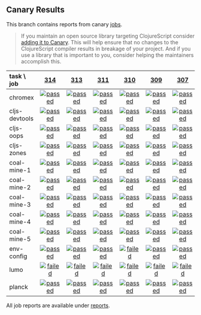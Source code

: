 ## Canary Results

This branch contains reports from canary [jobs](https://github.com/cljs-oss/canary/tree/jobs).

> If you maintain an open source library targeting ClojureScript consider [adding it to Canary](https://github.com/cljs-oss/canary/tree/master#how-to-participate). This will help ensure that no changes to the ClojureScript compiler results in breakage of your project. And if you use a library that is important to you, consider helping the maintainers accomplish this.

[//]: # (begin_overview_table)

| task \ job | <a href="reports/2018/03/20/job-000314-1.10.217-d8991b4" title="job #314 finished on 2018-03-20">314</a> | <a href="reports/2018/03/19/job-000313-1.10.210-ed20ade" title="job #313 finished on 2018-03-19">313</a> | <a href="reports/2018/03/18/job-000311-1.10.198-c9cf1a7" title="job #311 finished on 2018-03-18">311</a> | <a href="reports/2018/03/17/job-000310-1.10.192-7779dc4" title="job #310 finished on 2018-03-17">310</a> | <a href="reports/2018/03/17/job-000309-1.10.189-3ac37d5" title="job #309 finished on 2018-03-17">309</a> | <a href="reports/2018/03/15/job-000307-1.10.167-ade4ab7" title="job #307 finished on 2018-03-15">307</a> | <a href="reports/2018/03/14/job-000306-1.10.162-ee68db2" title="job #306 finished on 2018-03-14">306</a> | <a href="reports/2018/03/13/job-000305-1.10.160-7a5a65c" title="job #305 finished on 2018-03-13">305</a> | <a href="reports/2018/03/12/job-000304-1.10.160-7a5a65c" title="job #304 finished on 2018-03-12">304</a> | <a href="reports/2018/03/11/job-000303-1.10.155-56c774b" title="job #303 finished on 2018-03-11">303</a> |
| :--- | :---: | :---: | :---: | :---: | :---: | :---: | :---: | :---: | :---: | :---: |
| chromex | <a href="reports/2018/03/20/job-000314-1.10.217-d8991b4#-chromex"><img title="passed" src="http://box.binaryage.com/s-passed.svg"><a> | <a href="reports/2018/03/19/job-000313-1.10.210-ed20ade#-chromex"><img title="passed" src="http://box.binaryage.com/s-passed.svg"><a> | <a href="reports/2018/03/18/job-000311-1.10.198-c9cf1a7#-chromex"><img title="passed" src="http://box.binaryage.com/s-passed.svg"><a> | <a href="reports/2018/03/17/job-000310-1.10.192-7779dc4#-chromex"><img title="passed" src="http://box.binaryage.com/s-passed.svg"><a> | <a href="reports/2018/03/17/job-000309-1.10.189-3ac37d5#-chromex"><img title="passed" src="http://box.binaryage.com/s-passed.svg"><a> | <a href="reports/2018/03/15/job-000307-1.10.167-ade4ab7#-chromex"><img title="passed" src="http://box.binaryage.com/s-passed.svg"><a> | <a href="reports/2018/03/14/job-000306-1.10.162-ee68db2#-chromex"><img title="passed" src="http://box.binaryage.com/s-passed.svg"><a> | <a href="reports/2018/03/13/job-000305-1.10.160-7a5a65c#-chromex"><img title="passed" src="http://box.binaryage.com/s-passed.svg"><a> | <a href="reports/2018/03/12/job-000304-1.10.160-7a5a65c#-chromex"><img title="passed" src="http://box.binaryage.com/s-passed.svg"><a> | <a href="reports/2018/03/11/job-000303-1.10.155-56c774b#-chromex"><img title="passed" src="http://box.binaryage.com/s-passed.svg"><a> |
| cljs-devtools | <a href="reports/2018/03/20/job-000314-1.10.217-d8991b4#-cljs-devtools"><img title="passed" src="http://box.binaryage.com/s-passed.svg"><a> | <a href="reports/2018/03/19/job-000313-1.10.210-ed20ade#-cljs-devtools"><img title="passed" src="http://box.binaryage.com/s-passed.svg"><a> | <a href="reports/2018/03/18/job-000311-1.10.198-c9cf1a7#-cljs-devtools"><img title="passed" src="http://box.binaryage.com/s-passed.svg"><a> | <a href="reports/2018/03/17/job-000310-1.10.192-7779dc4#-cljs-devtools"><img title="passed" src="http://box.binaryage.com/s-passed.svg"><a> | <a href="reports/2018/03/17/job-000309-1.10.189-3ac37d5#-cljs-devtools"><img title="passed" src="http://box.binaryage.com/s-passed.svg"><a> | <a href="reports/2018/03/15/job-000307-1.10.167-ade4ab7#-cljs-devtools"><img title="passed" src="http://box.binaryage.com/s-passed.svg"><a> | <a href="reports/2018/03/14/job-000306-1.10.162-ee68db2#-cljs-devtools"><img title="passed" src="http://box.binaryage.com/s-passed.svg"><a> | <a href="reports/2018/03/13/job-000305-1.10.160-7a5a65c#-cljs-devtools"><img title="passed" src="http://box.binaryage.com/s-passed.svg"><a> | <a href="reports/2018/03/12/job-000304-1.10.160-7a5a65c#-cljs-devtools"><img title="passed" src="http://box.binaryage.com/s-passed.svg"><a> | <a href="reports/2018/03/11/job-000303-1.10.155-56c774b#-cljs-devtools"><img title="passed" src="http://box.binaryage.com/s-passed.svg"><a> |
| cljs-oops | <a href="reports/2018/03/20/job-000314-1.10.217-d8991b4#-cljs-oops"><img title="passed" src="http://box.binaryage.com/s-passed.svg"><a> | <a href="reports/2018/03/19/job-000313-1.10.210-ed20ade#-cljs-oops"><img title="passed" src="http://box.binaryage.com/s-passed.svg"><a> | <a href="reports/2018/03/18/job-000311-1.10.198-c9cf1a7#-cljs-oops"><img title="passed" src="http://box.binaryage.com/s-passed.svg"><a> | <a href="reports/2018/03/17/job-000310-1.10.192-7779dc4#-cljs-oops"><img title="passed" src="http://box.binaryage.com/s-passed.svg"><a> | <a href="reports/2018/03/17/job-000309-1.10.189-3ac37d5#-cljs-oops"><img title="passed" src="http://box.binaryage.com/s-passed.svg"><a> | <a href="reports/2018/03/15/job-000307-1.10.167-ade4ab7#-cljs-oops"><img title="passed" src="http://box.binaryage.com/s-passed.svg"><a> | <a href="reports/2018/03/14/job-000306-1.10.162-ee68db2#-cljs-oops"><img title="passed" src="http://box.binaryage.com/s-passed.svg"><a> | <a href="reports/2018/03/13/job-000305-1.10.160-7a5a65c#-cljs-oops"><img title="passed" src="http://box.binaryage.com/s-passed.svg"><a> | <a href="reports/2018/03/12/job-000304-1.10.160-7a5a65c#-cljs-oops"><img title="passed" src="http://box.binaryage.com/s-passed.svg"><a> | <a href="reports/2018/03/11/job-000303-1.10.155-56c774b#-cljs-oops"><img title="passed" src="http://box.binaryage.com/s-passed.svg"><a> |
| cljs-zones | <a href="reports/2018/03/20/job-000314-1.10.217-d8991b4#-cljs-zones"><img title="passed" src="http://box.binaryage.com/s-passed.svg"><a> | <a href="reports/2018/03/19/job-000313-1.10.210-ed20ade#-cljs-zones"><img title="passed" src="http://box.binaryage.com/s-passed.svg"><a> | <a href="reports/2018/03/18/job-000311-1.10.198-c9cf1a7#-cljs-zones"><img title="passed" src="http://box.binaryage.com/s-passed.svg"><a> | <a href="reports/2018/03/17/job-000310-1.10.192-7779dc4#-cljs-zones"><img title="passed" src="http://box.binaryage.com/s-passed.svg"><a> | <a href="reports/2018/03/17/job-000309-1.10.189-3ac37d5#-cljs-zones"><img title="passed" src="http://box.binaryage.com/s-passed.svg"><a> | <a href="reports/2018/03/15/job-000307-1.10.167-ade4ab7#-cljs-zones"><img title="passed" src="http://box.binaryage.com/s-passed.svg"><a> | <a href="reports/2018/03/14/job-000306-1.10.162-ee68db2#-cljs-zones"><img title="passed" src="http://box.binaryage.com/s-passed.svg"><a> | <a href="reports/2018/03/13/job-000305-1.10.160-7a5a65c#-cljs-zones"><img title="passed" src="http://box.binaryage.com/s-passed.svg"><a> | <a href="reports/2018/03/12/job-000304-1.10.160-7a5a65c#-cljs-zones"><img title="passed" src="http://box.binaryage.com/s-passed.svg"><a> | <a href="reports/2018/03/11/job-000303-1.10.155-56c774b#-cljs-zones"><img title="passed" src="http://box.binaryage.com/s-passed.svg"><a> |
| coal-mine-1 | <a href="reports/2018/03/20/job-000314-1.10.217-d8991b4#-coal-mine-1"><img title="passed" src="http://box.binaryage.com/s-passed.svg"><a> | <a href="reports/2018/03/19/job-000313-1.10.210-ed20ade#-coal-mine-1"><img title="passed" src="http://box.binaryage.com/s-passed.svg"><a> | <a href="reports/2018/03/18/job-000311-1.10.198-c9cf1a7#-coal-mine-1"><img title="passed" src="http://box.binaryage.com/s-passed.svg"><a> | <a href="reports/2018/03/17/job-000310-1.10.192-7779dc4#-coal-mine-1"><img title="passed" src="http://box.binaryage.com/s-passed.svg"><a> | <a href="reports/2018/03/17/job-000309-1.10.189-3ac37d5#-coal-mine-1"><img title="passed" src="http://box.binaryage.com/s-passed.svg"><a> | <a href="reports/2018/03/15/job-000307-1.10.167-ade4ab7#-coal-mine-1"><img title="passed" src="http://box.binaryage.com/s-passed.svg"><a> | <a href="reports/2018/03/14/job-000306-1.10.162-ee68db2#-coal-mine-1"><img title="passed" src="http://box.binaryage.com/s-passed.svg"><a> | <a href="reports/2018/03/13/job-000305-1.10.160-7a5a65c#-coal-mine-1"><img title="passed" src="http://box.binaryage.com/s-passed.svg"><a> | <a href="reports/2018/03/12/job-000304-1.10.160-7a5a65c#-coal-mine-1"><img title="passed" src="http://box.binaryage.com/s-passed.svg"><a> | <a href="reports/2018/03/11/job-000303-1.10.155-56c774b#-coal-mine-1"><img title="passed" src="http://box.binaryage.com/s-passed.svg"><a> |
| coal-mine-2 | <a href="reports/2018/03/20/job-000314-1.10.217-d8991b4#-coal-mine-2"><img title="passed" src="http://box.binaryage.com/s-passed.svg"><a> | <a href="reports/2018/03/19/job-000313-1.10.210-ed20ade#-coal-mine-2"><img title="passed" src="http://box.binaryage.com/s-passed.svg"><a> | <a href="reports/2018/03/18/job-000311-1.10.198-c9cf1a7#-coal-mine-2"><img title="passed" src="http://box.binaryage.com/s-passed.svg"><a> | <a href="reports/2018/03/17/job-000310-1.10.192-7779dc4#-coal-mine-2"><img title="passed" src="http://box.binaryage.com/s-passed.svg"><a> | <a href="reports/2018/03/17/job-000309-1.10.189-3ac37d5#-coal-mine-2"><img title="passed" src="http://box.binaryage.com/s-passed.svg"><a> | <a href="reports/2018/03/15/job-000307-1.10.167-ade4ab7#-coal-mine-2"><img title="passed" src="http://box.binaryage.com/s-passed.svg"><a> | <a href="reports/2018/03/14/job-000306-1.10.162-ee68db2#-coal-mine-2"><img title="passed" src="http://box.binaryage.com/s-passed.svg"><a> | <a href="reports/2018/03/13/job-000305-1.10.160-7a5a65c#-coal-mine-2"><img title="passed" src="http://box.binaryage.com/s-passed.svg"><a> | <a href="reports/2018/03/12/job-000304-1.10.160-7a5a65c#-coal-mine-2"><img title="passed" src="http://box.binaryage.com/s-passed.svg"><a> | <a href="reports/2018/03/11/job-000303-1.10.155-56c774b#-coal-mine-2"><img title="passed" src="http://box.binaryage.com/s-passed.svg"><a> |
| coal-mine-3 | <a href="reports/2018/03/20/job-000314-1.10.217-d8991b4#-coal-mine-3"><img title="passed" src="http://box.binaryage.com/s-passed.svg"><a> | <a href="reports/2018/03/19/job-000313-1.10.210-ed20ade#-coal-mine-3"><img title="passed" src="http://box.binaryage.com/s-passed.svg"><a> | <a href="reports/2018/03/18/job-000311-1.10.198-c9cf1a7#-coal-mine-3"><img title="passed" src="http://box.binaryage.com/s-passed.svg"><a> | <a href="reports/2018/03/17/job-000310-1.10.192-7779dc4#-coal-mine-3"><img title="passed" src="http://box.binaryage.com/s-passed.svg"><a> | <a href="reports/2018/03/17/job-000309-1.10.189-3ac37d5#-coal-mine-3"><img title="passed" src="http://box.binaryage.com/s-passed.svg"><a> | <a href="reports/2018/03/15/job-000307-1.10.167-ade4ab7#-coal-mine-3"><img title="passed" src="http://box.binaryage.com/s-passed.svg"><a> | <a href="reports/2018/03/14/job-000306-1.10.162-ee68db2#-coal-mine-3"><img title="passed" src="http://box.binaryage.com/s-passed.svg"><a> | <a href="reports/2018/03/13/job-000305-1.10.160-7a5a65c#-coal-mine-3"><img title="passed" src="http://box.binaryage.com/s-passed.svg"><a> | <a href="reports/2018/03/12/job-000304-1.10.160-7a5a65c#-coal-mine-3"><img title="passed" src="http://box.binaryage.com/s-passed.svg"><a> | <a href="reports/2018/03/11/job-000303-1.10.155-56c774b#-coal-mine-3"><img title="passed" src="http://box.binaryage.com/s-passed.svg"><a> |
| coal-mine-4 | <a href="reports/2018/03/20/job-000314-1.10.217-d8991b4#-coal-mine-4"><img title="passed" src="http://box.binaryage.com/s-passed.svg"><a> | <a href="reports/2018/03/19/job-000313-1.10.210-ed20ade#-coal-mine-4"><img title="passed" src="http://box.binaryage.com/s-passed.svg"><a> | <a href="reports/2018/03/18/job-000311-1.10.198-c9cf1a7#-coal-mine-4"><img title="passed" src="http://box.binaryage.com/s-passed.svg"><a> | <a href="reports/2018/03/17/job-000310-1.10.192-7779dc4#-coal-mine-4"><img title="passed" src="http://box.binaryage.com/s-passed.svg"><a> | <a href="reports/2018/03/17/job-000309-1.10.189-3ac37d5#-coal-mine-4"><img title="passed" src="http://box.binaryage.com/s-passed.svg"><a> | <a href="reports/2018/03/15/job-000307-1.10.167-ade4ab7#-coal-mine-4"><img title="passed" src="http://box.binaryage.com/s-passed.svg"><a> | <a href="reports/2018/03/14/job-000306-1.10.162-ee68db2#-coal-mine-4"><img title="passed" src="http://box.binaryage.com/s-passed.svg"><a> | <a href="reports/2018/03/13/job-000305-1.10.160-7a5a65c#-coal-mine-4"><img title="passed" src="http://box.binaryage.com/s-passed.svg"><a> | <a href="reports/2018/03/12/job-000304-1.10.160-7a5a65c#-coal-mine-4"><img title="passed" src="http://box.binaryage.com/s-passed.svg"><a> | <a href="reports/2018/03/11/job-000303-1.10.155-56c774b#-coal-mine-4"><img title="passed" src="http://box.binaryage.com/s-passed.svg"><a> |
| coal-mine-5 | <a href="reports/2018/03/20/job-000314-1.10.217-d8991b4#-coal-mine-5"><img title="passed" src="http://box.binaryage.com/s-passed.svg"><a> | <a href="reports/2018/03/19/job-000313-1.10.210-ed20ade#-coal-mine-5"><img title="passed" src="http://box.binaryage.com/s-passed.svg"><a> | <a href="reports/2018/03/18/job-000311-1.10.198-c9cf1a7#-coal-mine-5"><img title="passed" src="http://box.binaryage.com/s-passed.svg"><a> | <a href="reports/2018/03/17/job-000310-1.10.192-7779dc4#-coal-mine-5"><img title="passed" src="http://box.binaryage.com/s-passed.svg"><a> | <a href="reports/2018/03/17/job-000309-1.10.189-3ac37d5#-coal-mine-5"><img title="passed" src="http://box.binaryage.com/s-passed.svg"><a> | <a href="reports/2018/03/15/job-000307-1.10.167-ade4ab7#-coal-mine-5"><img title="passed" src="http://box.binaryage.com/s-passed.svg"><a> | <a href="reports/2018/03/14/job-000306-1.10.162-ee68db2#-coal-mine-5"><img title="passed" src="http://box.binaryage.com/s-passed.svg"><a> | <a href="reports/2018/03/13/job-000305-1.10.160-7a5a65c#-coal-mine-5"><img title="passed" src="http://box.binaryage.com/s-passed.svg"><a> | <a href="reports/2018/03/12/job-000304-1.10.160-7a5a65c#-coal-mine-5"><img title="passed" src="http://box.binaryage.com/s-passed.svg"><a> | <a href="reports/2018/03/11/job-000303-1.10.155-56c774b#-coal-mine-5"><img title="passed" src="http://box.binaryage.com/s-passed.svg"><a> |
| env-config | <a href="reports/2018/03/20/job-000314-1.10.217-d8991b4#-env-config"><img title="passed" src="http://box.binaryage.com/s-passed.svg"><a> | <a href="reports/2018/03/19/job-000313-1.10.210-ed20ade#-env-config"><img title="passed" src="http://box.binaryage.com/s-passed.svg"><a> | <a href="reports/2018/03/18/job-000311-1.10.198-c9cf1a7#-env-config"><img title="passed" src="http://box.binaryage.com/s-passed.svg"><a> | <a href="reports/2018/03/17/job-000310-1.10.192-7779dc4#-env-config"><img title="failed" src="http://box.binaryage.com/s-failed.svg"><a> | <a href="reports/2018/03/17/job-000309-1.10.189-3ac37d5#-env-config"><img title="passed" src="http://box.binaryage.com/s-passed.svg"><a> | <a href="reports/2018/03/15/job-000307-1.10.167-ade4ab7#-env-config"><img title="passed" src="http://box.binaryage.com/s-passed.svg"><a> | <a href="reports/2018/03/14/job-000306-1.10.162-ee68db2#-env-config"><img title="passed" src="http://box.binaryage.com/s-passed.svg"><a> | <a href="reports/2018/03/13/job-000305-1.10.160-7a5a65c#-env-config"><img title="failed" src="http://box.binaryage.com/s-failed.svg"><a> | <a href="reports/2018/03/12/job-000304-1.10.160-7a5a65c#-env-config"><img title="passed" src="http://box.binaryage.com/s-passed.svg"><a> | <a href="reports/2018/03/11/job-000303-1.10.155-56c774b#-env-config"><img title="passed" src="http://box.binaryage.com/s-passed.svg"><a> |
| lumo | <a href="reports/2018/03/20/job-000314-1.10.217-d8991b4#-lumo"><img title="failed" src="http://box.binaryage.com/s-failed.svg"><a> | <a href="reports/2018/03/19/job-000313-1.10.210-ed20ade#-lumo"><img title="failed" src="http://box.binaryage.com/s-failed.svg"><a> | <a href="reports/2018/03/18/job-000311-1.10.198-c9cf1a7#-lumo"><img title="failed" src="http://box.binaryage.com/s-failed.svg"><a> | <a href="reports/2018/03/17/job-000310-1.10.192-7779dc4#-lumo"><img title="failed" src="http://box.binaryage.com/s-failed.svg"><a> | <a href="reports/2018/03/17/job-000309-1.10.189-3ac37d5#-lumo"><img title="failed" src="http://box.binaryage.com/s-failed.svg"><a> | <a href="reports/2018/03/15/job-000307-1.10.167-ade4ab7#-lumo"><img title="failed" src="http://box.binaryage.com/s-failed.svg"><a> | <a href="reports/2018/03/14/job-000306-1.10.162-ee68db2#-lumo"><img title="failed" src="http://box.binaryage.com/s-failed.svg"><a> | <a href="reports/2018/03/13/job-000305-1.10.160-7a5a65c#-lumo"><img title="failed" src="http://box.binaryage.com/s-failed.svg"><a> | <a href="reports/2018/03/12/job-000304-1.10.160-7a5a65c#-lumo"><img title="failed" src="http://box.binaryage.com/s-failed.svg"><a> | <a href="reports/2018/03/11/job-000303-1.10.155-56c774b#-lumo"><img title="failed" src="http://box.binaryage.com/s-failed.svg"><a> |
| planck | <a href="reports/2018/03/20/job-000314-1.10.217-d8991b4#-planck"><img title="passed" src="http://box.binaryage.com/s-passed.svg"><a> | <a href="reports/2018/03/19/job-000313-1.10.210-ed20ade#-planck"><img title="passed" src="http://box.binaryage.com/s-passed.svg"><a> | <a href="reports/2018/03/18/job-000311-1.10.198-c9cf1a7#-planck"><img title="passed" src="http://box.binaryage.com/s-passed.svg"><a> | <a href="reports/2018/03/17/job-000310-1.10.192-7779dc4#-planck"><img title="passed" src="http://box.binaryage.com/s-passed.svg"><a> | <a href="reports/2018/03/17/job-000309-1.10.189-3ac37d5#-planck"><img title="passed" src="http://box.binaryage.com/s-passed.svg"><a> | <a href="reports/2018/03/15/job-000307-1.10.167-ade4ab7#-planck"><img title="passed" src="http://box.binaryage.com/s-passed.svg"><a> | <a href="reports/2018/03/14/job-000306-1.10.162-ee68db2#-planck"><img title="passed" src="http://box.binaryage.com/s-passed.svg"><a> | <a href="reports/2018/03/13/job-000305-1.10.160-7a5a65c#-planck"><img title="passed" src="http://box.binaryage.com/s-passed.svg"><a> | <a href="reports/2018/03/12/job-000304-1.10.160-7a5a65c#-planck"><img title="passed" src="http://box.binaryage.com/s-passed.svg"><a> | <a href="reports/2018/03/11/job-000303-1.10.155-56c774b#-planck"><img title="passed" src="http://box.binaryage.com/s-passed.svg"><a> |

[//]: # (end_overview_table)

All job reports are available under [reports](reports).
